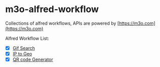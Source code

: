 # m3o-alfred-workflow

Collections of alfred workflows, APIs are powered by [https://m3o.com](https://m3o.com)

Alfred Workflow List:

- [x] [Gif Search](https://github.com/h1z3y3/m3o-alfred-workflow/blob/master/gif-search-go)
- [x] [IP to Geo](https://github.com/h1z3y3/m3o-alfred-workflow/blob/master/ip-to-geo)
- [x] [QR code Generator](https://github.com/h1z3y3/m3o-alfred-workflow/blob/master/qr)
